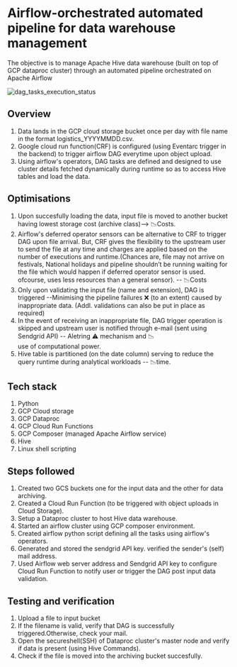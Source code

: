# Airflow-orchestrated automated pipeline for data warehouse management

The objective is to manage Apache Hive data warehouse (built on top of GCP dataproc cluster) through an automated pipeline orchestrated on Apache Airflow

![dag_tasks_execution_status](https://github.com/user-attachments/assets/6e265e65-2a96-4bf1-8fdc-63f2623d14bf)

## Overview
1. Data lands in the GCP cloud storage bucket once per day with file name in the format logistics_YYYYMMDD.csv.
2. Google cloud run function(CRF) is configured (using Eventarc trigger in the backend) to trigger airflow DAG everytime upon object upload.
3. Using airflow's operators, DAG tasks are defined and designed to use cluster details fetched dynamically during runtime so as to access Hive tables
   and load the data.

## Optimisations

1. Upon succesfully loading the data, input file is moved to another bucket having lowest storage cost (archive class)--> 📉Costs.
2. Airflow's deferred operator sensors can be alternative to CRF to trigger DAG upon file arrival. But, CRF gives the flexibility to the upstream user to send the file at any time and charges      are applied based on the number of executions and runtime.(Chances are, file may not arrive on festivals, National holidays and pipeline shouldn’t be running waiting for the file which          would happen if deferred operator sensor is used. ofcourse, uses less resources than a general sensor). -- 📉Costs
3. Only upon validating the input file (name and extension), DAG is triggered --Minimising the pipeline failures ❌ (to an extent) caused by inappropriate data.
   (Addl. validations can also be put in place as required)
4. In the event of receiving an inappropriate file, DAG trigger operation is skipped and upstream user is notified through e-mail (sent using Sendgrid API) -- Aletring ⚠ mechanism and 📉      
   use of computational power.
5. Hive table is partitioned (on the date column) serving to reduce the query runtime during analytical workloads -- 📉time.

## Tech stack
1. Python
2. GCP Cloud storage
3. GCP Dataproc
4. GCP Cloud Run Functions
5. GCP Composer (managed Apache Airflow service)
7. Hive
8. Linux shell scripting

## Steps followed
1. Created two GCS buckets one for the input data and the other for data archiving.
2. Created a Cloud Run Function (to be triggered with object uploads in Cloud Storage).
3. Setup a Dataproc cluster to host Hive data warehouse.
4. Started an airflow cluster using GCP composer environment.
5. Created airflow python script defining all the tasks using airflow's operators.
6. Generated and stored the sendgrid API key. verified the sender's (self) mail address.
7. Used Airflow web server address and Sendgrid API key to configure Cloud Run Function to notify user or trigger the DAG post input data validation.

## Testing and verification
1. Upload a file to input bucket
2. If the filename is valid, verify that DAG is successfully triggered.Otherwise, check your mail.
3. Open the secureshell(SSH) of Dataproc cluster's master node and verify if data is present (using Hive Commands).
4. Check if the file is moved into the archiving bucket succesfully.





















